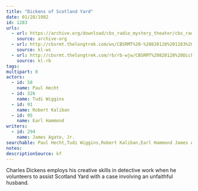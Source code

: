 ```yaml
---
title: "Dickens of Scotland Yard"
date: 01/28/1982
id: 1283
urls: 
  - url: https://archive.org/download/cbs_radio_mystery_theater/cbs_radio_mystery_theater-1251-1300.zip/cbs_radio_mystery_theater-1251-1300%2Fcbsrmt_1283_dickens_of_scotland_yard.mp3
    source: archive-org
  - url: http://cbsrmt.thelongtrek.com/ws/CBSRMT%20-%20820128%201283%20Dickens%20Of%20Scotland%20Yard_ws.mp3
    source: kl-ws
  - url: http://cbsrmt.thelongtrek.com/rb/rb-wjw/CBSRMT%20820128%20Dickens%20of%20Scotland%20Yard_wjw.mp3
    source: kl-rb
tags: 
multipart: 0
actors:  
  - id: 58
    name: Paul Hecht  
  - id: 326
    name: Tudi Wiggins  
  - id: 91
    name: Robert Kaliban  
  - id: 95
    name: Earl Hammond
writers:  
  - id: 294
    name: James Agate, Jr.
searchable: Paul Hecht,Tudi Wiggins,Robert Kaliban,Earl Hammond James Agate, Jr.
notes: 
descriptionSource: kf
---
```

Charles Dickens employs his creative skills in detective work when he volunteers to assist Scotland Yard with a case involving an unfaithful husband.